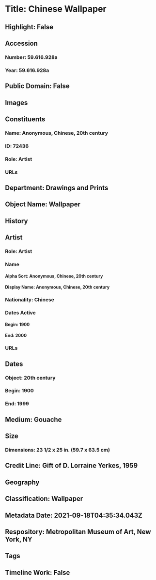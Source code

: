# Title: Chinese Wallpaper
## Highlight: False
## Accession
### Number: 59.616.928a
### Year: 59.616.928a
## Public Domain: False
## Images
## Constituents
### Name: Anonymous, Chinese, 20th century
### ID: 72436
### Role: Artist
### URLs
## Department: Drawings and Prints
## Object Name: Wallpaper
## History
## Artist
### Role: Artist
### Name
#### Alpha Sort: Anonymous, Chinese, 20th century
#### Display Name: Anonymous, Chinese, 20th century
### Nationality: Chinese
### Dates Active
#### Begin: 1900
#### End: 2000
### URLs
## Dates
### Object: 20th century
### Begin: 1900
### End: 1999
## Medium: Gouache
## Size
### Dimensions: 23 1/2 x 25 in. (59.7 x 63.5 cm)
## Credit Line: Gift of D. Lorraine Yerkes, 1959
## Geography
## Classification: Wallpaper
## Metadata Date: 2021-09-18T04:35:34.043Z
## Respository: Metropolitan Museum of Art, New York, NY
## Tags
## Timeline Work: False